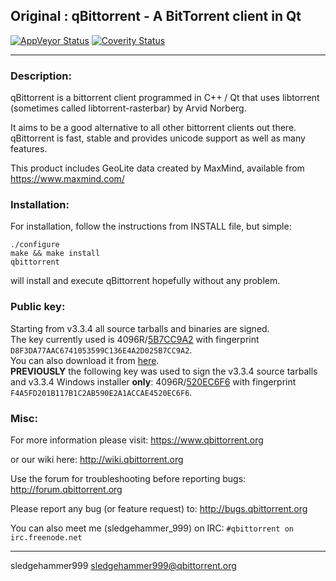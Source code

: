Original : qBittorrent - A BitTorrent client in Qt
------------------------------------------

[![AppVeyor Status](https://ci.appveyor.com/api/projects/status/github/Rootax/qBittorrent-Rootax?branch=master&svg=true)](https://ci.appveyor.com/project/qbittorrent/qBittorrent)
[![Coverity Status](https://scan.coverity.com/projects/5494/badge.svg)](https://scan.coverity.com/projects/5494)
********************************
### Description:
qBittorrent is a bittorrent client programmed in C++ / Qt that uses
libtorrent (sometimes called libtorrent-rasterbar) by Arvid Norberg.

It aims to be a good alternative to all other bittorrent clients
out there. qBittorrent is fast, stable and provides unicode
support as well as many features.

This product includes GeoLite data created by MaxMind, available from
https://www.maxmind.com/

### Installation:
For installation, follow the instructions from INSTALL file, but simple:

```
./configure
make && make install
qbittorrent
```

will install and execute qBittorrent hopefully without any problem.

### Public key:
Starting from v3.3.4 all source tarballs and binaries are signed.<br />
The key currently used is 4096R/[5B7CC9A2](https://pgp.mit.edu/pks/lookup?op=get&search=0x6E4A2D025B7CC9A2) with fingerprint `D8F3DA77AAC6741053599C136E4A2D025B7CC9A2`.<br />
You can also download it from [here](https://github.com/qbittorrent/qBittorrent/raw/master/5B7CC9A2.asc).<br />
**PREVIOUSLY** the following key was used to sign the v3.3.4 source tarballs and v3.3.4 Windows installer **only**: 4096R/[520EC6F6](https://pgp.mit.edu/pks/lookup?op=get&search=0xA1ACCAE4520EC6F6) with fingerprint `F4A5FD201B117B1C2AB590E2A1ACCAE4520EC6F6`.<br />

### Misc:
For more information please visit:
https://www.qbittorrent.org

or our wiki here:
http://wiki.qbittorrent.org

Use the forum for troubleshooting before reporting bugs:
http://forum.qbittorrent.org

Please report any bug (or feature request) to:
http://bugs.qbittorrent.org

You can also meet me (sledgehammer_999) on IRC:
`#qbittorrent on irc.freenode.net`

------------------------------------------
sledgehammer999 <sledgehammer999@qbittorrent.org>
